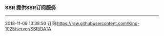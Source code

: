 ### SSR 提供SSR订阅服务
---
2018-11-09 13:38:50 订阅:https://raw.githubusercontent.com/King-1025/server/SSR/DATA
